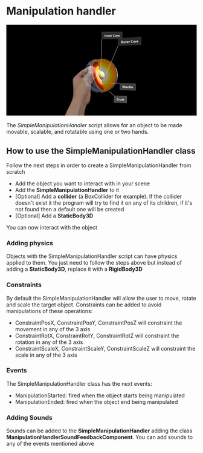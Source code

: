 # Manipulation handler

![Manipulation handler](../Documentation/Images/ManipulationHandler/MRTK_Manipulation_Main.png)

The *SimpleManipulationHandler* script allows for an object to be made movable, scalable, and rotatable using one or two hands. 

## How to use the SimpleManipulationHandler class

Follow the next steps in order to create a SimpleManipulationHandler from scratch

- Add the object you want to interact with in your scene
- Add the **SimpleManipulationHandler** to it
- [Optional] Add a **collider** (a BoxCollider for example). If the collider doesn't exist it the program will try to find it on any of its children, if it's not found then a default one will be created
- [Optional] Add a **StaticBody3D**

You can now interact with the object

### Adding physics

Objects with the SimpleManipulationHandler script can have physics applied to them. You just need to follow the steps above but instead of adding a **StaticBody3D**, replace it with a **RigidBody3D**

### Constraints
By default the SimpleManipulationHandler will allow the user to move, rotate and scale the target object. Constraints can be added to avoid manipulations of these operations:
- ConstraintPosX, ConstraintPosY, ConstraintPosZ will constraint the movement in any of the 3 axis
- ConstraintRotX, ConstraintRotY, ConstraintRotZ will constraint the rotation in any of the 3 axis
- ConstraintScaleX, ConstraintScaleY, ConstraintScaleZ will constraint the scale in any of the 3 axis

### Events

The SimpleManipulationHandler class has the next events:

- ManipulationStarted: fired when the object starts being manipulated
- ManipulationEnded: fired when the object end being manipulated

### Adding Sounds

Sounds can be added to the **SimpleManipulationHandler** adding the class **ManipulationHandlerSoundFeedbackComponent**. You can add sounds to any of the events mentioned above

